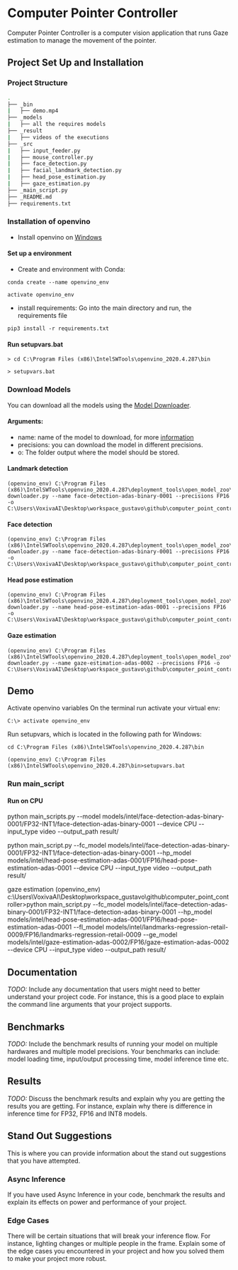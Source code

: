 # Computer Pointer Controller

Computer Pointer Controller is a computer vision application that runs Gaze estimation to manage the movement of the pointer. 


## Project Set Up and Installation

### Project Structure
```bash
.
├── _bin
|   ├── demo.mp4
├── _models
|   ├── all the requires models
├── _result
|   ├── videos of the executions
├── _src
|   ├── input_feeder.py
|   ├── mouse_controller.py
|   ├── face_detection.py
|   ├── facial_landmark_detection.py
|   ├── head_pose_estimation.py
|   ├── gaze_estimation.py
├── _main_script.py
├── _README.md
├── requirements.txt
```


### Installation of openvino

- Install openvino on [Windows](https://docs.openvinotoolkit.org/latest/openvino_docs_install_guides_installing_openvino_windows.html)


#### Set up a environment
- Create and environment with Conda:

```console
conda create --name openvino_env

activate openvino_env
```


- install requirements:
Go into the main directory and run, the requirements file
```console
pip3 install -r requirements.txt
```


#### Run setupvars.bat
```console
> cd C:\Program Files (x86)\IntelSWTools\openvino_2020.4.287\bin

> setupvars.bat
```


### Download Models
You can download all the models using the [Model Downloader](https://docs.openvinotoolkit.org/latest/omz_tools_downloader_README.html).

#### Arguments:
- name: name of the model to download, for more [information](https://docs.openvinotoolkit.org/latest/usergroup4.html) 
- precisions: you can download the model in different precisions.
- o: The folder output where the model should be stored.


#### Landmark detection
```console
(openvino_env) C:\Program Files (x86)\IntelSWTools\openvino_2020.4.287\deployment_tools\open_model_zoo\tools\downloader>python3 downloader.py --name face-detection-adas-binary-0001 --precisions FP16 -o C:\Users\VoxivaAI\Desktop\workspace_gustavo\github\computer_point_controller\models\intel
```

#### Face detection
```console
(openvino_env) C:\Program Files (x86)\IntelSWTools\openvino_2020.4.287\deployment_tools\open_model_zoo\tools\downloader>python3 downloader.py --name face-detection-adas-binary-0001 --precisions FP16 -o C:\Users\VoxivaAI\Desktop\workspace_gustavo\github\computer_point_controller\models\intel
```

#### Head pose estimation
```console
(openvino_env) C:\Program Files (x86)\IntelSWTools\openvino_2020.4.287\deployment_tools\open_model_zoo\tools\downloader>python3 downloader.py --name head-pose-estimation-adas-0001 --precisions FP16 -o C:\Users\VoxivaAI\Desktop\workspace_gustavo\github\computer_point_controller\models
```

#### Gaze estimation
```console
(openvino_env) C:\Program Files (x86)\IntelSWTools\openvino_2020.4.287\deployment_tools\open_model_zoo\tools\downloader>python3 downloader.py --name gaze-estimation-adas-0002 --precisions FP16 -o C:\Users\VoxivaAI\Desktop\workspace_gustavo\github\computer_point_controller\models
```


## Demo

Activate openvino variables
On the terminal run activate your virtual env:

```console
C:\> activate openvino_env
```

Run setupvars, which is located in the following path for Windows:
```console
cd C:\Program Files (x86)\IntelSWTools\openvino_2020.4.287\bin

(openvino_env) C:\Program Files (x86)\IntelSWTools\openvino_2020.4.287\bin>setupvars.bat
```


### Run main_script

#### Run on CPU
python main_scripts.py --model models/intel/face-detection-adas-binary-0001/FP32-INT1/face-detection-adas-binary-0001 --device CPU --input_type video  --output_path result/


python main_script.py  --fc_model models/intel/face-detection-adas-binary-0001/FP32-INT1/face-detection-adas-binary-0001   --hp_model models/intel/head-pose-estimation-adas-0001/FP16/head-pose-estimation-adas-0001 --device CPU --input_type video  --output_path result/


gaze estimation
(openvino_env) c:\Users\VoxivaAI\Desktop\workspace_gustavo\github\computer_point_controller>python main_script.py  --fc_model models/intel/face-detection-adas-binary-0001/FP32-INT1/face-detection-adas-binary-0001   --hp_model models/intel/head-pose-estimation-adas-0001/FP16/head-pose-estimation-adas-0001  --fl_model models/intel/landmarks-regression-retail-0009/FP16/landmarks-regression-retail-0009 --ge_model models/intel/gaze-estimation-adas-0002/FP16/gaze-estimation-adas-0002  --device CPU --input_type video  --output_path result/






## Documentation
*TODO:* Include any documentation that users might need to better understand your project code. For instance, this is a good place to explain the command line arguments that your project supports.


## Benchmarks
*TODO:* Include the benchmark results of running your model on multiple hardwares and multiple model precisions. Your benchmarks can include: model loading time, input/output processing time, model inference time etc.


## Results
*TODO:* Discuss the benchmark results and explain why you are getting the results you are getting. For instance, explain why there is difference in inference time for FP32, FP16 and INT8 models.


## Stand Out Suggestions
This is where you can provide information about the stand out suggestions that you have attempted.


### Async Inference
If you have used Async Inference in your code, benchmark the results and explain its effects on power and performance of your project.


### Edge Cases
There will be certain situations that will break your inference flow. For instance, lighting changes or multiple people in the frame. Explain some of the edge cases you encountered in your project and how you solved them to make your project more robust.
